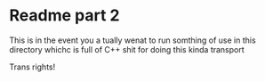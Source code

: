 # Readme part 2
This is in the event you a tually wenat to run somthing of use in this directory whichc is full of C++ shit for doing this kinda transport

Trans rights!
